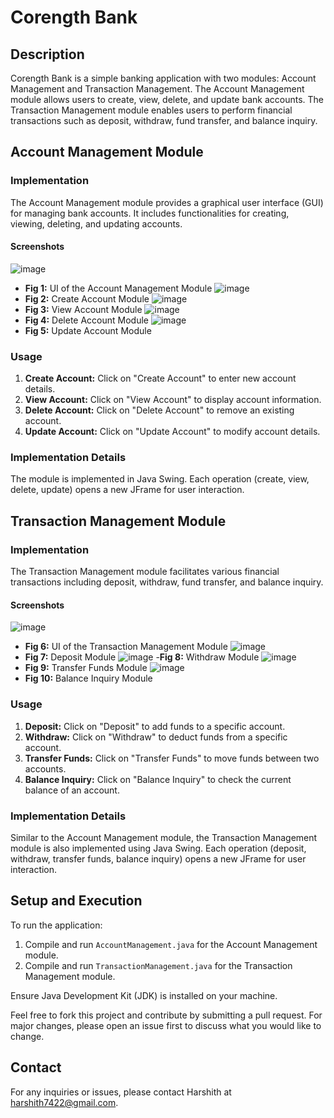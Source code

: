 # Corength Bank

## Description
Corength Bank is a simple banking application with two modules: Account Management and Transaction Management. The Account Management module allows users to create, view, delete, and update bank accounts. The Transaction Management module enables users to perform financial transactions such as deposit, withdraw, fund transfer, and balance inquiry.

## Account Management Module

### Implementation
The Account Management module provides a graphical user interface (GUI) for managing bank accounts. It includes functionalities for creating, viewing, deleting, and updating accounts.

#### Screenshots
![image](https://github.com/harshith7422/Corength-Bank/assets/89782073/65a2fc80-4103-4e60-8e3a-5aa68b5f37c0)
- **Fig 1:** UI of the Account Management Module
![image](https://github.com/harshith7422/Corength-Bank/assets/89782073/d7d606d9-8802-408a-a2e9-a89e0f29d95e)
- **Fig 2:** Create Account Module
![image](https://github.com/harshith7422/Corength-Bank/assets/89782073/5ea1880d-2d86-4012-920c-c808d42da1db)
- **Fig 3:** View Account Module
![image](https://github.com/harshith7422/Corength-Bank/assets/89782073/c791f2bd-2298-460e-b885-f314244c744a)
- **Fig 4:** Delete Account Module
![image](https://github.com/harshith7422/Corength-Bank/assets/89782073/b8667d0a-28d9-4e8b-a930-53a0f72a0639)
- **Fig 5:** Update Account Module

### Usage
1. **Create Account:** Click on "Create Account" to enter new account details.
2. **View Account:** Click on "View Account" to display account information.
3. **Delete Account:** Click on "Delete Account" to remove an existing account.
4. **Update Account:** Click on "Update Account" to modify account details.

### Implementation Details
The module is implemented in Java Swing. Each operation (create, view, delete, update) opens a new JFrame for user interaction.

## Transaction Management Module

### Implementation
The Transaction Management module facilitates various financial transactions including deposit, withdraw, fund transfer, and balance inquiry.

#### Screenshots
![image](https://github.com/harshith7422/Corength-Bank/assets/89782073/0c513060-e2ee-446b-a7dc-7bcc90d4c0b8)
- **Fig 6:** UI of the Transaction Management Module
![image](https://github.com/harshith7422/Corength-Bank/assets/89782073/63dd6f8e-543d-4647-8189-737b92007623)
- **Fig 7:** Deposit Module
![image](https://github.com/harshith7422/Corength-Bank/assets/89782073/67519cae-ffcd-4797-8c3c-0b95b0ba05e6)
-**Fig 8:** Withdraw Module
![image](https://github.com/harshith7422/Corength-Bank/assets/89782073/05e2499e-d7a6-4425-acf4-bbb42601b1ee)
- **Fig 9:** Transfer Funds Module
![image](https://github.com/harshith7422/Corength-Bank/assets/89782073/6f63a4fe-2eaf-4aa4-a350-0376980845dd)
- **Fig 10:** Balance Inquiry Module

### Usage
1. **Deposit:** Click on "Deposit" to add funds to a specific account.
2. **Withdraw:** Click on "Withdraw" to deduct funds from a specific account.
3. **Transfer Funds:** Click on "Transfer Funds" to move funds between two accounts.
4. **Balance Inquiry:** Click on "Balance Inquiry" to check the current balance of an account.

### Implementation Details
Similar to the Account Management module, the Transaction Management module is also implemented using Java Swing. Each operation (deposit, withdraw, transfer funds, balance inquiry) opens a new JFrame for user interaction.

## Setup and Execution
To run the application:
1. Compile and run `AccountManagement.java` for the Account Management module.
2. Compile and run `TransactionManagement.java` for the Transaction Management module.

Ensure Java Development Kit (JDK) is installed on your machine.

Feel free to fork this project and contribute by submitting a pull request. For major changes, please open an issue first to discuss what you would like to change.

## Contact
For any inquiries or issues, please contact Harshith at [harshith7422@gmail.com](mailto:harshith7422@gmail.com).
